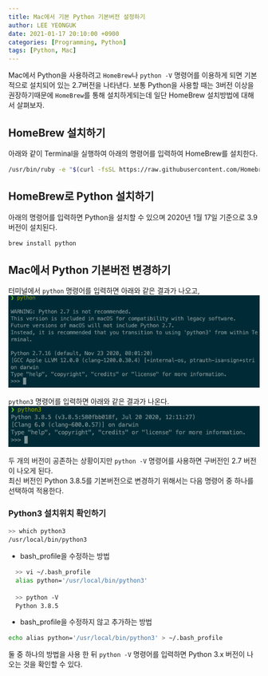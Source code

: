```yaml
---
title: Mac에서 기본 Python 기본버전 설정하기
author: LEE YEONGUK
date: 2021-01-17 20:10:00 +0900
categories: [Programming, Python]
tags: [Python, Mac]
---
```


Mac에서 Python을 사용하려고 `HomeBrew`나 `python -V` 명령어를 이용하게 되면 기본적으로 설치되어 있는 2.7버전을 나타낸다.
보통 Python을 사용할 때는 3버전 이상을 권장하기때문에 `HomeBrew`를 통해 설치하게되는데 일단 HomeBrew 설치방법에 대해서 살펴보자.

## HomeBrew 설치하기

아래와 같이 Terminal을 실행하여 아래의 명령어를 입력하여 HomeBrew를 설치한다.

~~~bash
/usr/bin/ruby -e "$(curl -fsSL https://raw.githubusercontent.com/Homebrew/install/master/install)"
~~~


## HomeBrew로 Python 설치하기

아래의 명령어를 입력하면 Python을 설치할 수 있으며 2020년 1월 17일 기준으로 3.9 버전이 설치된다.

~~~bash
brew install python
~~~


## Mac에서 Python 기본버전 변경하기

터미널에서 `python` 명령어를 입력하면 아래와 같은 결과가 나오고,
![python](/assets/img/sample/python.png)

`python3` 명령어를 입력하면 아래와 같은 결과가 나온다.
![python3](/assets/img/sample/python3.png)

두 개의 버전이 공존하는 상황이지만 `python -V` 명령어를 사용하면 구버전인 2.7 버전이 나오게 된다.   
최신 버전인 Python 3.8.5를 기본버전으로 변경하기 위해서는 다음 명령어 중 하나를 선택하여 적용한다.


### Python3 설치위치 확인하기

~~~bash
>> which python3
/usr/local/bin/python3
~~~


- bash_profile을 수정하는 방법
~~~bash
  >> vi ~/.bash_profile
  alias python='/usr/local/bin/python3'

  >> python -V
  Python 3.8.5
~~~

- bash_profile을 수정하지 않고 추가하는 방법
~~~bash
echo alias python='/usr/local/bin/python3' > ~/.bash_profile
~~~

둘 중 하나의 방법을 사용 한 뒤 `python -V` 명령어를 입력하면 Python 3.x 버전이 나오는 것을 확인할 수 있다.
